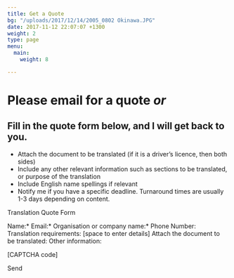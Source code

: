 ```yaml
---
title: Get a Quote
bg: "/uploads/2017/12/14/2005_0802 Okinawa.JPG"
date: 2017-11-12 22:07:07 +1300
weight: 2
type: page
menu:
  main:
    weight: 8

---
```

# Please email for a quote _or_

## Fill in the quote form below, and I will get back to you.

* Attach the document to be translated (if it is a driver’s licence, then both sides)
* Include any other relevant information such as sections to be translated, or purpose of the translation
* Include English name spellings if relevant
* Notify me if you have a specific deadline. Turnaround times are usually 1-3 days depending on content.

Translation Quote Form

Name:\*
Email:\*
Organisation or company name:\*
Phone Number:
Translation requirements: \[space to enter details\]
Attach the document to be translated:
Other information:

\[CAPTCHA code\]

Send